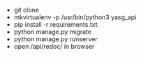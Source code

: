 - git clone
- mkvirtualenv -p /usr/bin/python3 yasg_api
- pip install -r requirements.txt
- python manage.py migrate
- python manage.py runserver
- open /api/redoc/ in browser
